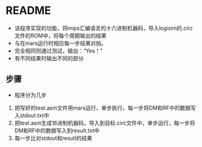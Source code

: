 # README

- 该程序实现的功能，将mips汇编语言的十六进制机器码，导入logisim的.circ文件的ROM中，将每个周期输出的结果
- 与在mars运行时相应每一步结果对拍。
- 完全相同则通过测试，输出：“Yes！”
- 有不同结果时输出不同的部分

## 步骤

- 程序分为几步
1. 把写好的test.asm文件用mars运行，单步执行，每一步将DM和RF中的数据写入stdout.txt中
2. 把test.asm生成16进制机器码，导入到目标.circ文件中，单步运行，每一步将DM和RF中的数据写入到result.txt中
3. 每一步比对stdout和result的结果